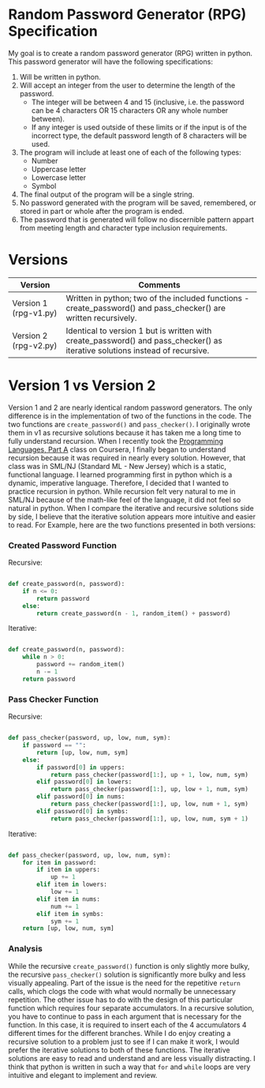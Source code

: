 # Random Password Generator (RPG) Specification

My goal is to create a random password generator (RPG) written in python. This password generator will have the following specifications:
1. Will be written in python.
2. Will accept an integer from the user to determine the length of the password.
   - The integer will be between 4 and 15 (inclusive, i.e. the password can be 4 characters OR 15 characters OR any whole number between).
   - If any integer is used outside of these limits or if the input is of the incorrect type, the default password length of 8 characters will be used.
3. The program will include at least one of each of the following types:
   - Number
   - Uppercase letter
   - Lowercase letter
   - Symbol
4. The final output of the program will be a single string.
5. No password generated with the program will be saved, remembered, or stored in part or whole after the program is ended.
6. The password that is generated will follow no discernible pattern appart from meeting length and character type inclusion requirements.

# Versions

| Version | Comments |
| --- | --- |
| Version 1 (rpg-v1.py) | Written in python; two of the included functions - create_password() and pass_checker() are written recursively. |
| Version 2 (rpg-v2.py) | Identical to version 1 but is written with create_password() and pass_checker() as iterative solutions instead of recursive. |

# Version 1 vs Version 2

Version 1 and 2 are nearly identical random password generators. The only difference is in the implementation of two of the functions in the code. The two functions are `create_password()` and `pass_checker()`. I originally wrote them in v1 as recursive solutions because it has taken me a long time to fully understand recursion. When I recently took the [Programming Languages, Part A](https://www.coursera.org/learn/programming-languages) class on Coursera, I finally began to understand recursion because it was required in nearly every solution. However, that class was in SML/NJ (Standard ML - New Jersey) which is a static, functional language. I learned programming first in python which is a dynamic, imperative language. Therefore, I decided that I wanted to practice recursion in python. While recursion felt very natural to me in SML/NJ because of the math-like feel of the language, it did not feel so natural in python. When I compare the iterative and recursive solutions side by side, I believe that the iterative solution appears more intuitive and easier to read.
For Example, here are the two functions presented in both versions:

### Created Password Function

Recursive:

``` python

def create_password(n, password):
    if n <= 0:
        return password
    else:
        return create_password(n - 1, random_item() + password)

```

Iterative:

``` python

def create_password(n, password):
    while n > 0:
        password += random_item()
        n -= 1
    return password

```

### Pass Checker Function

Recursive:

``` python

def pass_checker(password, up, low, num, sym):
    if password == "":
        return [up, low, num, sym]
    else:
        if password[0] in uppers:
            return pass_checker(password[1:], up + 1, low, num, sym)
        elif password[0] in lowers:
            return pass_checker(password[1:], up, low + 1, num, sym)
        elif password[0] in nums:
            return pass_checker(password[1:], up, low, num + 1, sym)
        elif password[0] in symbs:
            return pass_checker(password[1:], up, low, num, sym + 1)

```

Iterative:

``` python

def pass_checker(password, up, low, num, sym):
    for item in password:
        if item in uppers:
            up += 1
        elif item in lowers:
            low += 1
        elif item in nums:
            num += 1
        elif item in symbs:
            sym += 1
    return [up, low, num, sym]

```

### Analysis

While the recursive `create_password()` function is only slightly more bulky, the recursive `pass_checker()` solution is significantly more bulky and less visually appealing. Part of the issue is the need for the repetitive `return` calls, which clogs the code with what would normally be unnecessary repetition. The other issue has to do with the design of this particular function which requires four separate accumulators. In a recursive solution, you have to continue to pass in each argument that is necessary for the function. In this case, it is required to insert each of the 4 accumulators 4 different times for the different branches. While I do enjoy creating a recursive solution to a problem just to see if I can make it work, I would prefer the iterative solutions to both of these functions. The iterative solutions are easy to read and understand and are less visually distracting. I think that python is written in such a way that `for` and `while` loops are very intuitive and elegant to implement and review.